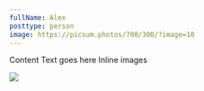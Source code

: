 ```yaml
---
fullName: Alex
posttype: person
image: https://picsum.photos/700/300/?image=10
---
```


Content Text goes here
Inline images

![](https://picsum.photos/300/300/?image=20)
